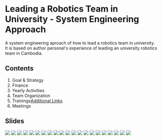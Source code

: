 # Leading a Robotics Team in University - System Engineering Approach
A system engineering aproach of how to lead a robotics team in university. 
It is based on author personal's experience of leading an university robotics team in Cambodia.


## Contents
1. Goal & Strategy
2. Finance
3. Yearly Activities
4. Team Organization
5. Trainings[Additional Links](https://github.com/MorokotSakal/robotics-se/tree/main/Trainings)
6. Meetings

## Slides
![](./img/Slide1.png)
![](./img/Slide2.png)
![](./img/Slide3.png)
![](./img/Slide4.png)
![](./img/Slide5.png)
![](./img/Slide6.png)
![](./img/Slide7.png)
![](./img/Slide8.png)
![](./img/Slide9.png)
![](./img/Slide10.png)
![](./img/Slide11.png)
![](./img/Slide12.png)
![](./img/Slide13.png)
![](./img/Slide14.png)
![](./img/Slide15.png)
![](./img/Slide16.png)
![](./img/Slide17.png)
![](./img/Slide18.png)
![](./img/Slide19.png)
![](./img/Slide20.png)
![](./img/Slide21.png)
